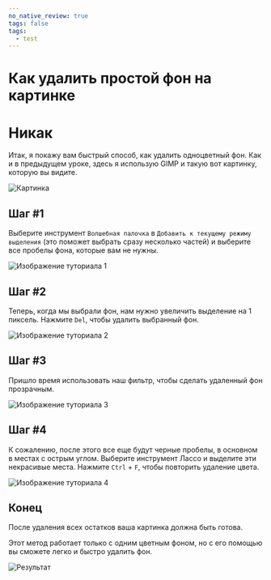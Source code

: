 ```yaml
---
no_native_review: true
tags: false
tags:
  - test
---
```


# Как удалить простой фон на картинке
# Никак

Итак, я покажу вам быстрый способ, как удалить одноцветный фон. Как и в предыдущем уроке, здесь я использую GIMP и такую вот картинку, которую вы видите.

![Картинка](img/CSB-1.png "Картинка")

## Шаг \#1

Выберите инструмент `Волшебная палочка` в `Добавить к текущему режиму выделения` (это поможет выбрать сразу несколько частей) и выберите все пробелы фона, которые вам не нужны.

![Изображение туториала 1](img/CSB-2.png "Изображение туториала 1")

## Шаг \#2

Теперь, когда мы выбрали фон, нам нужно увеличить выделение на 1 пиксель. Нажмите `Del`, чтобы удалить выбранный фон.

![Изображение туториала 2](img/CSB-3.png "Изображение туториала 2")

## Шаг \#3

Пришло время использовать наш фильтр, чтобы сделать удаленный фон прозрачным.

![Изображение туториала 3](img/CSB-4.png "Изображение туториала 3")

## Шаг \#4

К сожалению, после этого все еще будут черные пробелы, в основном в местах с острым углом. Выберите инструмент Лассо и выделите эти некрасивые места. Нажмите `Ctrl` + `F`, чтобы повторить удаление цвета.

![Изображение туториала 4](img/CSB-5.png "Изображение туториала 4")

## Конец

После удаления всех остатков ваша картинка должна быть готова.

Этот метод работает только с одним цветным фоном, но с его помощью вы сможете легко и быстро удалить фон.

![Результат](img/CSB-6.png "Результат")
